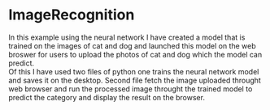 # ImageRecognition
In this example using the neural network I have created a model that is trained on the images of cat and dog and launched this model on the web broswer for users to upload the photos of cat and dog which the model can predict.   
Of this I have used two files of python one trains the neural network model and saves it on the desktop. Second file fetch the image uploaded throught web browser and run the processed image throught the trained model to predict the category and display the result on the browser.
